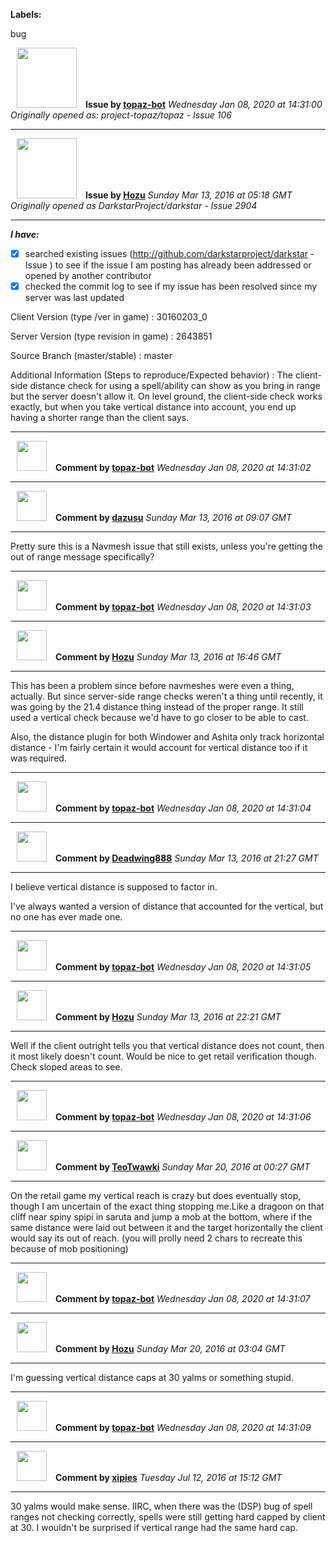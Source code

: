 **Labels:**

bug



<a href="https://github.com/topaz-bot"><img src="https://avatars3.githubusercontent.com/u/59651103?v=4" width="96" height="96" hspace="10"></img></a> **Issue by [topaz-bot](https://github.com/topaz-bot)**
_Wednesday Jan 08, 2020 at 14:31:00_
_Originally opened as: project-topaz/topaz - Issue 106_

----

<a href="https://github.com/Hozu"><img src="https://avatars3.githubusercontent.com/u/12777366?v=4"  width="96" height="96" hspace="10"></img></a> **Issue by [Hozu](https://github.com/Hozu)**
_Sunday Mar 13, 2016 at 05:18 GMT_
_Originally opened as DarkstarProject/darkstar - Issue 2904_

----

**_I have:_**
- [x] searched existing issues (http://github.com/darkstarproject/darkstar - Issue ) to see if the issue I am posting has already been addressed or opened by another contributor
- [x] checked the commit log to see if my issue has been resolved since my server was last updated

Client Version (type /ver in game) :
30160203_0

Server Version (type revision in game) :
2643851

Source Branch (master/stable) :
master

Additional Information (Steps to reproduce/Expected behavior) :
The client-side distance check for using a spell/ability can show as you bring in range but the server doesn't allow it. On level ground, the client-side check works exactly, but when you take vertical distance into account, you end up having a shorter range than the client says.




----
<a href="https://github.com/topaz-bot"><img src="https://avatars3.githubusercontent.com/u/59651103?v=4" width="48" height="48" hspace="10"></img></a> **Comment by [topaz-bot](https://github.com/topaz-bot)**
_Wednesday Jan 08, 2020 at 14:31:02_

----

<a href="https://github.com/dazusu"><img src="https://avatars0.githubusercontent.com/u/7009763?v=4"  width="48" height="48" hspace="10"></img></a> **Comment by [dazusu](https://github.com/dazusu)**
_Sunday Mar 13, 2016 at 09:07 GMT_

----

Pretty sure this is a Navmesh issue that still exists, unless you're getting the out of range message specifically?




----
<a href="https://github.com/topaz-bot"><img src="https://avatars3.githubusercontent.com/u/59651103?v=4" width="48" height="48" hspace="10"></img></a> **Comment by [topaz-bot](https://github.com/topaz-bot)**
_Wednesday Jan 08, 2020 at 14:31:03_

----

<a href="https://github.com/Hozu"><img src="https://avatars3.githubusercontent.com/u/12777366?v=4"  width="48" height="48" hspace="10"></img></a> **Comment by [Hozu](https://github.com/Hozu)**
_Sunday Mar 13, 2016 at 16:46 GMT_

----

This has been a problem since before navmeshes were even a thing, actually. But since server-side range checks weren't a thing until recently, it was going by the 21.4 distance thing instead of the proper range. It still used a vertical check because we'd have to go closer to be able to cast.

Also, the distance plugin for both Windower and Ashita only track horizontal distance - I'm fairly certain it would account for vertical distance too if it was required.




----
<a href="https://github.com/topaz-bot"><img src="https://avatars3.githubusercontent.com/u/59651103?v=4" width="48" height="48" hspace="10"></img></a> **Comment by [topaz-bot](https://github.com/topaz-bot)**
_Wednesday Jan 08, 2020 at 14:31:04_

----

<a href="https://github.com/Deadwing888"><img src="https://avatars0.githubusercontent.com/u/12477635?v=4"  width="48" height="48" hspace="10"></img></a> **Comment by [Deadwing888](https://github.com/Deadwing888)**
_Sunday Mar 13, 2016 at 21:27 GMT_

----

I believe vertical distance is supposed to factor in.

I've always wanted a version of distance that accounted for the vertical, but no one has ever made one.




----
<a href="https://github.com/topaz-bot"><img src="https://avatars3.githubusercontent.com/u/59651103?v=4" width="48" height="48" hspace="10"></img></a> **Comment by [topaz-bot](https://github.com/topaz-bot)**
_Wednesday Jan 08, 2020 at 14:31:05_

----

<a href="https://github.com/Hozu"><img src="https://avatars3.githubusercontent.com/u/12777366?v=4"  width="48" height="48" hspace="10"></img></a> **Comment by [Hozu](https://github.com/Hozu)**
_Sunday Mar 13, 2016 at 22:21 GMT_

----

Well if the client outright tells you that vertical distance does not count, then it most likely doesn't count. Would be nice to get retail verification though. Check sloped areas to see.




----
<a href="https://github.com/topaz-bot"><img src="https://avatars3.githubusercontent.com/u/59651103?v=4" width="48" height="48" hspace="10"></img></a> **Comment by [topaz-bot](https://github.com/topaz-bot)**
_Wednesday Jan 08, 2020 at 14:31:06_

----

<a href="https://github.com/TeoTwawki"><img src="https://avatars0.githubusercontent.com/u/6871475?v=4"  width="48" height="48" hspace="10"></img></a> **Comment by [TeoTwawki](https://github.com/TeoTwawki)**
_Sunday Mar 20, 2016 at 00:27 GMT_

----

On the retail game my vertical reach is crazy but does eventually stop, though I am uncertain of the exact thing stopping me.Like a dragoon on that cliff near spiny spipi in saruta and jump a mob at the bottom, where if the same distance were laid out between it and the target horizontally the client would say its out of reach. (you will prolly need 2 chars to recreate this because of mob positioning)




----
<a href="https://github.com/topaz-bot"><img src="https://avatars3.githubusercontent.com/u/59651103?v=4" width="48" height="48" hspace="10"></img></a> **Comment by [topaz-bot](https://github.com/topaz-bot)**
_Wednesday Jan 08, 2020 at 14:31:07_

----

<a href="https://github.com/Hozu"><img src="https://avatars3.githubusercontent.com/u/12777366?v=4"  width="48" height="48" hspace="10"></img></a> **Comment by [Hozu](https://github.com/Hozu)**
_Sunday Mar 20, 2016 at 03:04 GMT_

----

I'm guessing vertical distance caps at 30 yalms or something stupid.




----
<a href="https://github.com/topaz-bot"><img src="https://avatars3.githubusercontent.com/u/59651103?v=4" width="48" height="48" hspace="10"></img></a> **Comment by [topaz-bot](https://github.com/topaz-bot)**
_Wednesday Jan 08, 2020 at 14:31:09_

----

<a href="https://github.com/xipies"><img src="https://avatars3.githubusercontent.com/u/7948457?v=4"  width="48" height="48" hspace="10"></img></a> **Comment by [xipies](https://github.com/xipies)**
_Tuesday Jul 12, 2016 at 15:12 GMT_

----

30 yalms would make sense. IIRC, when there was the (DSP) bug of spell ranges not checking correctly, spells were still getting hard capped by client at 30. I wouldn't be surprised if vertical range had the same hard cap.


